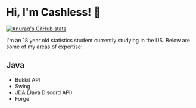 # Hi, I'm Cashless! :wave: 
[![Anurag's GitHub stats](https://github-readme-stats.vercel.app/api?username=casheh)](https://github.com/anuraghazra/github-readme-stats)

I'm an 18 year old statistics student currently studying in the US. Below are some of my areas of expertise:

## Java
* Bukkit API
* Swing
* JDA (Java Discord API)
* Forge
